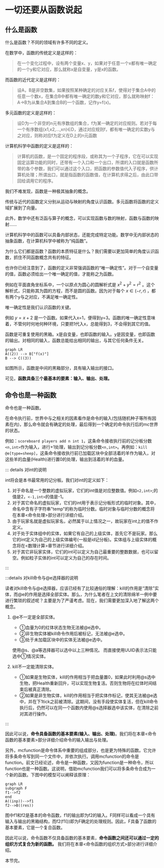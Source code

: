 # 一切还要从函数说起

## 什么是函数

什么是函数？不同的领域有许多不同的定义。

在数学中，函数的传统定义是这样的：

> 在一个变化过程中，设有两个变量x、y，如果对于任意一个x都有唯一确定的一个y和它对应，那么就称x是自变量，y是x的函数。

而函数的近代定义是这样的：

> 设A，B是非空数集，如果按照某种确定的对应关系f，使得对于集合A中的任意一个数x，在集合B中都有唯一确定的数y和它对应，那么就称映射f：A->B为从集合A到集合B的一个函数，记作y=f(x)。

多元函数的定义是这样的：

> 设D为一个非空的n元有序数组的集合，f为某一确定的对应规则。若对于每一个有序数组(x1,x2,...,xn)∈D，通过对应规则f，都有唯一确定的实数y与之对应，则称对应f为定义在D上的n元函数

计算机科学中函数的定义是这样的：

> 计算机的函数，是一个固定的程序段，或称其为一个子程序，它在可以实现固定运算功能的同时，还带有一个入口和一个出口，所谓的入口就是函数所带的各个参数，我们可以通过这个入口，把函数的参数值代入子程序，供计算机处理；所谓出口，就是指函数的函数值，在计算机求得之后，由此口带回给调用它的程序。

我们不难发现，函数是一种极其抽象的概念。

传统与近代的函数定义分别从运动与映射的角度认识函数。多元函数将函数的定义域扩展到了向量。

此外，数学中还有泛函与算子的概念，可以实现函数与数的映射，函数与函数的映射……

计算机科学中的函数可以具备内部状态，还能完成特定功能。数学中无内部状态的抽象函数，在计算机科学中被称为“纯函数”。

为什么它们都是函数？函数的本质特征是什么？我们需要以更加简单的角度认识函数，抓住不同函数概念共有的特征。

也许你已经注意到了，函数的定义非常强调函数的“唯一确定性”。对于一个自变量的值，函数必须给出一个唯一确定的值，才能称之为函数。

例如在平面直角坐标系中，一个以原点为圆心的圆解析式是 $x^2+y^2=r^2$ 。这个解析式，只能称其为圆的方程，而不是圆的函数。因为对于每个 $x∈(-r,r)$ ，都有两个y与之对应，不满足唯一确定性。

唯一确定性是我们认识函数的关键。

例如 $y=x+2$ 是一个函数。如果代入x=1，便得到y=3。函数的唯一确定性意味着，不管何时何地何种环境，只要把1代入x，总能得到3，不会得到其它的值。

函数是可重复使用的黑箱。x是自变量，也即函数的输入。y是因变量，也即函数的输出。对相同的输入，函数总能给出相同的输出，与其它任何条件无关。

```mermaid
graph LR
A((2)) --> B["f(x)"]
B --> C((3))
```

如图所示，函数是中间的黑箱部分，具有输入输出的接口。

可见，**函数具备三个最基本的要素：输入、输出、处理。**

## 命令也是一种函数

命令也是一种函数。

在命令执行前，世界中与之相关的因素看作是命令的输入(包括随机种子等所有因素在内)，那么命令就会有确定的处理，最后得到一个确定的命令执行后的mc世界的状态。

例如：`scoreboard players add n int 1`，这条命令接收执行前的记分板分数`<n,int>`作为输入，进行+1处理，输出到记分板分数`<n,int>`。再例如：`kill @e[type=sheep]`，这条命令接收执行前已加载区块中全部活着的羊作为输入，对这些羊的血量(Health)进行置0的处理，输出到活着的羊的血量。

::: details 对int的说明

int将会是本书最常用的记分板。我们对int的定义如下：

1. 对于命名是一个整数的虚拟玩家，它们的int值是对应整数值。例如`<2,int>`;的值是2，`<-1,int>`的值是-1。
2. 对于其它命名的虚拟玩家，它们的int用于表示记分板形式的临时对象。其中，命名中含有子字符串"temp"的称为临时分数。临时对象与临时分数的概念将在本章<命令处理>部分进行详细介绍。
3. 由于玩家名就是虚拟玩家名，必然属于以上情况之一，故玩家在int上的值不作定义。
4. 对于处于实体组中的实体，如果它有自己的上级实体，首先它不是玩家。那么它的int定义为自己的上级实体编号(一般是id记分板)。实体组与上级实体的概念将在<数理计算>章节进行详细介绍。
5. 对于其它非玩家实体，它们的int可以定义为自己最重要的整数数据，也可以留空。例如粒子实体的int可以定义为自己的存在时间。

:::

:::details 对kill命令与@e选择器的说明

读者对kill命令与@e选择器，应该已经有了比较通俗的理解：kill的作用是“清除”实体，而@e的作用是选择全部实体。那么，为什么笔者在上文的清除绵羊一例中要进行繁琐的叙述呢？主要是为了严谨考虑。现在，我们需要更加深入地了解这两个概念。

1. @e不一定是全部实体。
   - ①血量为0的红体状态生物无法被@e选中。
   - ②非生物实体被kill命令作用后被标记，无法被@e选中。
   - ③处于未加载区块中的实体无法被@e选中。

    使用@s、@a等选择器可以选中以上三种情况。
    而直接使用UUID表示法只能选中①情况实体。
2. kill不一定能清除实体。
   - ①如果是生物实体，kill的作用相当于把血量置0，如果此时利用@s选中生物，把Health重新回升，可以实现生物复活。否则生物将在红体时间结束后被真正清除。
   - ②如果是非生物实体，kill的作用相当于把实体作标记，使其无法被@e选中，并在下1tick之前被清除。这期间，没有手段使实体复活，但在kill命令执行后，仍然可以在同一个函数内使用@s选择器选中该实体，在清除之前对其进行操作。

:::

因此可以说，**命令具备函数的基本要素(输入、输出、处理)**。我们将在本章<命令函数的基本要素>部分详细介绍命令的输入输出与处理。

另外，mcfunction是命令体系中重要的组成部分，也是更为特殊的函数。它允许将多条命令写到同一个文件中，并依次执行。调用mcfunction的命令是function。前文已经论述，命令是一种函数，又因为function是一种命令，所以function也是一种函数。这说明，借助mcfunction我们可以将多条命令合成为一个新的函数。下图中的模型可以阐释该原理：

```mermaid
graph LR
subgraph F
f1-->f2
end
A((inp))-->f1
f2-->B((res))
```

图中f1和f2是基本的命令函数，f1的输出即为f2的输入。F同样可以看成一个具有输入与输出的黑箱结构，而f2(f1())即为F确定的处理规则。因此，F具备了函数的基本要素，它是一个复合函数。

因此可以说，命令函数不仅具备函数的基本要素，**命令函数之间还可以通过一定的组织方式复合为新的函数。** 我们将在本章<命令函数的组织方式>部分进行详细介绍。

本节完。

